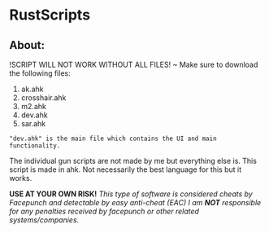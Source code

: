 # RustScripts
About:
--------
!SCRIPT WILL NOT WORK WITHOUT ALL FILES!
~ Make sure to download the following files:

1. ak.ahk
2. crosshair.ahk
3. m2.ahk
4. dev.ahk
5. sar.ahk

`"dev.ahk" is the main file which contains the UI and main functionality.`

The individual gun scripts are not made by me but everything else is.
This script is made in ahk.
Not necessarily the best language for this but it works.

**USE AT YOUR OWN RISK!**
_This type of software is considered cheats by Facepunch and detectable by easy anti-cheat (EAC)
I am **NOT** responsible for any penalties received by facepunch or other related systems/companies._
